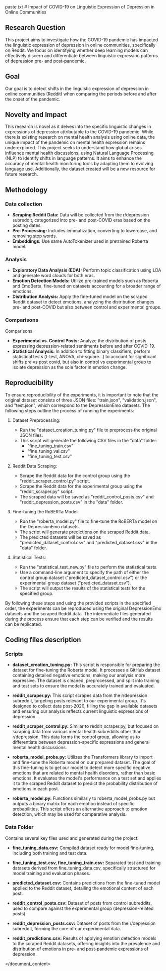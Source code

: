 <documents>
<document index="1">
<source>paste.txt</source>
<document_content># Impact of COVID-19 on Linguistic Expression of Depression in Online Communities

## Research Question
This project aims to investigate how the COVID-19 pandemic has impacted the linguistic expression of depression in online communities, specifically on Reddit. We focus on identifying whether deep learning models can effectively discern and differentiate between linguistic expression patterns of depression pre- and post-pandemic.


## Goal
Our goal is to detect shifts in the linguistic expression of depression in online communities (Reddit) when comparing the periods before and after the onset of the pandemic.


## Novelty and Impact
This research is novel as it delves into the specific linguistic changes in expressions of depression attributable to the COVID-19 pandemic. While there is existing research on mental health analysis using online data, the unique impact of the pandemic on mental health expression remains underexplored. This project seeks to understand how global crises influence mental health discussions, using Natural Language Processing (NLP) to identify shifts in language patterns. It aims to enhance the accuracy of mental health monitoring tools by adapting them to evolving language use. Additionally, the dataset created will be a new resource for future research.


## Methodology

### Data collection
- **Scraping Reddit Data:** Data will be collected from the r/depression subreddit, categorized into pre- and post-COVID eras based on the posting dates.
- **Pre-Processing:** Includes lemmatization, converting to lowercase, and removing stop words.
- **Embeddings:** Use same AutoTokenizer used in pretrained Roberta model.

### Analysis
- **Exploratory Data Analysis (EDA):** Perform topic classification using LDA and generate word clouds for both eras.
- **Emotion Detection Models:** Utilize pre-trained models such as Roberta and EmoBerta, fine-tuned on datasets accounting for a broader range of emotions.
- **Distribution Analysis:** Apply the fine-tuned model on the scraped Reddit dataset to detect emotions, analyzing the distribution changes pre- and post-COVID but also between control and experimental groups.

### Comparisons
Comparisons
- **Experimental vs. Control Posts:** Analyze the distribution of posts expressing depression-related sentiments before and after COVID-19.
- **Statistical Analysis:** In addition to fitting binary classifiers, perform statistical tests (t-test, ANOVA, chi-square...) to account for significant shifts pre vs post covid, but also in control vs experimental group to isolate depression as the sole factor in emotion change.


## Reproducibility
To ensure reproducibility of the experiments, it is important to note that the original dataset consists of three JSON files: "train.json", "validation.json", and "test.json", which correspond to the DepressionEmo datasets. The following steps outline the process of running the experiments:

1. Dataset Preprocessing:
   - Run the "dataset_creation_tuning.py" file to preprocess the original JSON files. 
   - This script will generate the following CSV files in the "data" folder:
     - "fine_tuning_train.csv"
     - "fine_tuning_val.csv"  
     - "fine_tuning_test.csv"

2. Reddit Data Scraping:
   - Scrape the Reddit data for the control group using the "reddit_scraper_control.py" script.
   - Scrape the Reddit data for the experimental group using the "reddit_scraper.py" script.
   - The scraped data will be saved as "reddit_control_posts.csv" and "reddit_depression_posts.csv" in the "data" folder.

3. Fine-tuning the RoBERTa Model:
   - Run the "roberta_model.py" file to fine-tune the RoBERTa model on the DepressionEmo datasets.
   - The script will generate predictions on the scraped Reddit data.
   - The predicted datasets will be saved as "predicted_dataset_control.csv" and "predicted_dataset.csv" in the "data" folder.

4. Statistical Tests:
   - Run the "statistical_test_new.py" file to perform the statistical tests.
   - Use a command-line argument to specify the path of either the control group dataset ("predicted_dataset_control.csv") or the experimental group dataset ("predicted_dataset.csv").
   - The script will output the results of the statistical tests for the specified group.

By following these steps and using the provided scripts in the specified order, the experiments can be reproduced using the original DepressionEmo datasets and the scraped Reddit data. The intermediate files generated during the process ensure that each step can be verified and the results can be replicated.


## Coding files description

### Scripts
- **dataset_creation_tuning.py:** This script is responsible for preparing the dataset for fine-tuning the Roberta model. It processes a GitHub dataset containing detailed negative emotions, making our analysis more expressive. The dataset is cleaned, preprocessed, and split into training and test sets to ensure the model is accurately trained and evaluated.

- **reddit_scraper.py:** This script scrapes data from the r/depression subreddit, targeting posts relevant to our experimental group. It's designed to collect data post-2020, filling the gap in available datasets and ensuring our analysis reflects current linguistic expressions of depression.

- **reddit_scraper_control.py:** Similar to reddit_scraper.py, but focused on scraping data from various mental health subreddits other than r/depression. This data forms the control group, allowing us to differentiate between depression-specific expressions and general mental health discussions.

- **roberta_model_probs.py:** Utilizes the Transformers library to import and fine-tune the Roberta model on our prepared dataset. The goal of this fine-tuning is to get our model to detect more specific negative emotions that are related to mental health disorders, rather than basic emotions. It evaluates the model's performance on a test set and applies it to the scraped Reddit dataset to predict the probability distribution of emotions in each post.

- **roberta_model.py:** Functions similarly to roberta_model_probs.py but outputs a binary matrix for each emotion instead of specific probabilities. This script offers an alternative approach to emotion detection, which may be used for comparative analysis.

### Data Folder
Contains several key files used and generated during the project:

- **fine_tuning_data.csv:** Compiled dataset ready for model fine-tuning, including both training and test data.

- **fine_tuning_test.csv, fine_tuning_train.csv:** Separated test and training datasets derived from fine_tuning_data.csv, specifically structured for model training and evaluation phases.

- **predicted_dataset.csv:** Contains predictions from the fine-tuned model applied to the Reddit dataset, detailing the emotional content of each post.

- **reddit_control_posts.csv:** Dataset of posts from control subreddits, used to compare against the experimental group (depression-related posts).

- **reddit_depression_posts.csv:** Dataset of posts from the r/depression subreddit, forming the core of our experimental data.

- **reddit_predictions.csv:** Results of applying emotion detection models to the scraped Reddit datasets, offering insights into the prevalence and distribution of emotions in pre- and post-pandemic expressions of depression.


</document_content>
</document>
</documents>